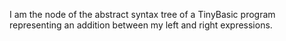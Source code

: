 I am the node of the abstract syntax tree of a TinyBasic program representing an addition between my left and right expressions.